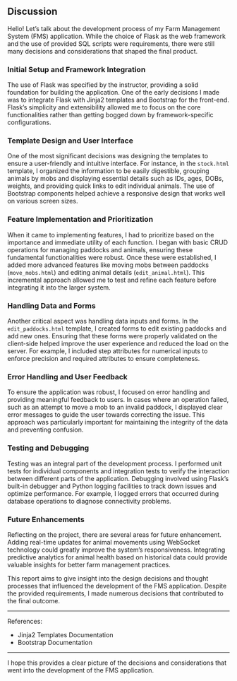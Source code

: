 
## Discussion

Hello! Let’s talk about the development process of my Farm Management System (FMS) application. While the choice of Flask as the web framework and the use of provided SQL scripts were requirements, there were still many decisions and considerations that shaped the final product.

### Initial Setup and Framework Integration

The use of Flask was specified by the instructor, providing a solid foundation for building the application. One of the early decisions I made was to integrate Flask with Jinja2 templates and Bootstrap for the front-end. Flask’s simplicity and extensibility allowed me to focus on the core functionalities rather than getting bogged down by framework-specific configurations.

### Template Design and User Interface

One of the most significant decisions was designing the templates to ensure a user-friendly and intuitive interface. For instance, in the `stock.html` template, I organized the information to be easily digestible, grouping animals by mobs and displaying essential details such as IDs, ages, DOBs, weights, and providing quick links to edit individual animals. The use of Bootstrap components helped achieve a responsive design that works well on various screen sizes.

### Feature Implementation and Prioritization

When it came to implementing features, I had to prioritize based on the importance and immediate utility of each function. I began with basic CRUD operations for managing paddocks and animals, ensuring these fundamental functionalities were robust. Once these were established, I added more advanced features like moving mobs between paddocks (`move_mobs.html`) and editing animal details (`edit_animal.html`). This incremental approach allowed me to test and refine each feature before integrating it into the larger system.

### Handling Data and Forms

Another critical aspect was handling data inputs and forms. In the `edit_paddocks.html` template, I created forms to edit existing paddocks and add new ones. Ensuring that these forms were properly validated on the client-side helped improve the user experience and reduced the load on the server. For example, I included step attributes for numerical inputs to enforce precision and required attributes to ensure completeness.

### Error Handling and User Feedback

To ensure the application was robust, I focused on error handling and providing meaningful feedback to users. In cases where an operation failed, such as an attempt to move a mob to an invalid paddock, I displayed clear error messages to guide the user towards correcting the issue. This approach was particularly important for maintaining the integrity of the data and preventing confusion.

### Testing and Debugging

Testing was an integral part of the development process. I performed unit tests for individual components and integration tests to verify the interaction between different parts of the application. Debugging involved using Flask’s built-in debugger and Python logging facilities to track down issues and optimize performance. For example, I logged errors that occurred during database operations to diagnose connectivity problems.

### Future Enhancements

Reflecting on the project, there are several areas for future enhancement. Adding real-time updates for animal movements using WebSocket technology could greatly improve the system’s responsiveness. Integrating predictive analytics for animal health based on historical data could provide valuable insights for better farm management practices.

This report aims to give insight into the design decisions and thought processes that influenced the development of the FMS application. Despite the provided requirements, I made numerous decisions that contributed to the final outcome.

---

References:
- Jinja2 Templates Documentation
- Bootstrap Documentation

---

I hope this provides a clear picture of the decisions and considerations that went into the development of the FMS application.